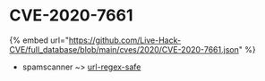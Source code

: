 # CVE-2020-7661
{% embed url="https://github.com/Live-Hack-CVE/full_database/blob/main/cves/2020/CVE-2020-7661.json" %}

* spamscanner ~> [url-regex-safe](https://www.alice-snow.ru/2020/database/cve-2020-7661/url-regex-safe-spamscanner)